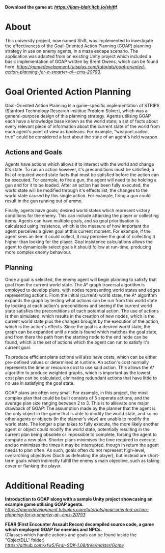 **Download the game at: *https://liam-blair.itch.io/shift*!**

# About
This university project, now named Shift, was implemented to investigate the effectiveness of the Goal-Oriented Action Planning (GOAP) planning strategy in use on enemy agents, in a maze escape scenario. The application was adapted from an existing Unity project which included a basic implementation of GOAP written by Brent Owens, which can be found here: *https://gamedevelopment.tutsplus.com/tutorials/goal-oriented-action-planning-for-a-smarter-ai--cms-20793*.

# Goal Oriented Action Planning
Goal-Oriented Action Planning is a game-specific implementation of STRIPS (Stanford Technology Research Insititue Problem Solver), which was a general-purpose design of this planning strategy. Agents utilising GOAP each have a knowledge base known as the world state; a set of facts about every relevant piece of information about the current state of the world from each agent's point of view as booleans. For example, "weaponLoaded, true" could be considered a fact about the state of an agent's held weapon.

## Actions and Goals
Agents have actions which allows it to interact with the world and change it's state. To run an action however, it's preconditions must be satisfied; a list of required world state facts that must be satisfied before the action can be executed. For example, to fire a gun, the agent will need to be holding a gun and for it to be loaded. After an action has been fully executed, the world state will be modified through it's effects list; the changes to the world state caused by this single action. For example, firing a gun could result in the gun running out of ammo.

Finally, agents have goals; desired world states which represent victory conditions for the enemy. This can include attacking the player or collecting items. Agents can have multiple goals, and so goal prioritisation is calculated using insistence, which is the measure of how important the agent perceives a given goal at this current moment. For example, if the agent sees an item it could collect, it may perceive the goal of collecting it higher than looking for the player. Goal insistence calculations allows the agent to dynamically select goals it should follow at run-time, producing more complex enemy behaviour.

## Planning
Once a goal is selected, the enemy agent will begin planning to satisfy that goal from the current world state. The A* graph traversal algorithm is employed to develop plans, with nodes representing world states and edges representing actions. From the initial (current) world state, the A* algorithm expands the graph by testing what actions can be run from this world state by looking at each action's preconditions and seeing if the current world state satisfies the preconditions of each potential action. The use of actions is then simulated, which results in the creation of new nodes, which is the current world state plus the changes brought by the execution of the action, which is the action's effects. Since the goal is a desired world state, the graph can be expanded until a node is found which matches the goal state, and from there the path from the starting node to the end node can be found, which is the set of actions which the agent can run to satisfy it's current goal.

To produce efficient plans actions will also have costs, which can be either pre-defined values or determined at runtime. An action's cost normally represents the time or resource cost to use said action. This allows the A* algorithm to produce weighted graphs, which is important as the lowest cost plan can be calculated, elminating redundant actions that have little to no use in satisfying the goal state.

GOAP plans are often very small: For example, in this project, the most complex plan that could be built consists of 5 seperate actions, and the average plan size ranging between 2 to 3. This is to allievate one major drawback of GOAP: The assumption made by the planner that the agent is the only object in the game that is able to modify the world state, and so no other agents or objects (In the planner's view) are unable to modify the world state. The longer a plan takes to fully execute, the more likely another agent or object could modify the world state, potentially resulting in the current plan being obsolete or impossible to complete, forcing the agent to compute a new plan. Shorter plans minimises the time required to execute, and so minimises the times it may be interrupted, though in return the agent needs to plan often. As such, goals often do not represent high-level, overarching objectives (Such as defeating the player), but instead are short-term goals which indirectly fulfill the enemy's main objective, such as taking cover or flanking the player.

# Additional Reading
**Introduction to GOAP along with a sample Unity project showcasing an example game utilising GOAP agents.**
<br>*https://gamedevelopment.tutsplus.com/tutorials/goal-oriented-action-planning-for-a-smarter-ai--cms-20793*

**FEAR (First Encounter Assault Recon) decompiled source code, a game which employed GOAP for enemies and NPCs.**
<br>(Classes which handle actions and goals can be found inside the "ObjectDLL" folder)
<br>*https://github.com/xfw5/Fear-SDK-1.08/tree/master/Game*
